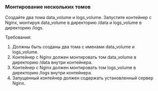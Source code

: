 
### Монтирование нескольких томов

Создайте два тома data_volume и logs_volume. Запустите контейнер с Nginx, монтируя data_volume в директорию /data и logs_volume в директорию /logs.

Требования:
1. Должны быть созданы два тома с именами data_volume и logs_volume.
2. Контейнер с Nginx должен монтировать том data_volume в директорию /data внутри контейнера. 
3. Контейнер с Nginx должен монтировать том logs_volume в директорию /logs внутри контейнера. 
4. Запущенный контейнер должен содержать установленный сервер Nginx.